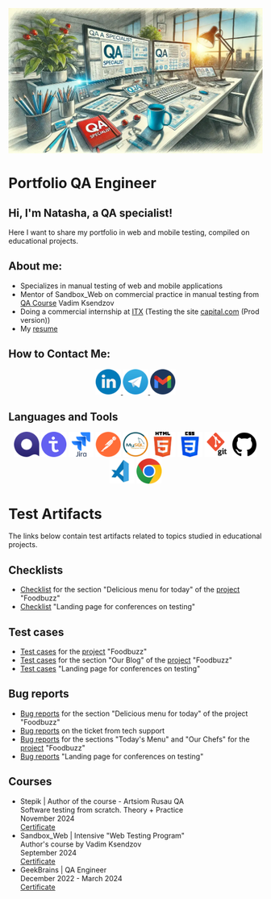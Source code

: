 ![Header](https://github.com/KHADAKOUSKAYANATALLIA/KHADAKOUSKAYANATALLIA/blob/main/Assets/rabochee-mesto-qa-inzhenera.jpg)

# Portfolio QA Engineer

## Hi, I'm Natasha, a QA specialist!

Here I want to share my portfolio in web and mobile testing, compiled on educational projects.

## About me:
- Specializes in manual testing of web and mobile applications
- Mentor of Sandbox_Web on commercial practice in manual testing from [QA Course](https://www.linkedin.com/company/qa-course-by-vadim-ksendzov/posts/) Vadim Ksendzov
- Doing a commercial internship at [ITX](https://www.linkedin.com/company/itxqa/) 
(Testing the site [capital.com](https://capital.com/en-au) (Prod version))
- My [resume]()

## How to Contact Me:

<div style="text-align: center;">
    <a href="https://www.linkedin.com/in/natallia-khadakouskaya/" target="_blank">
    <img src="Social/LinkedIn.png" alt="LinkedIn" width="50" height="50">
    </a>
    <a href="https://t.me/natasha_hmelik" target="_blank">
    <img src="Social/Telegram.png" alt="Telegram" width="50" height="50">
    </a>
    <a href="mailto:natasha8775735@gmail.com">
    <img src="Social/Gmail.png" alt="Email" width="50" height="50">
    </a>
</div>


## Languages and Tools
<!-- ![Qase](https://img.shields.io/badge/-Qase-4F37BF?style=for-the-badge&logo=Qase&logoColor=#FFFFFF)
![TestIT](https://img.shields.io/badge/-TestIT-3B74BF?style=for-the-badge&logo=TestIT&logoColor=#FFFFFF)
![Jira](https://img.shields.io/badge/-Jira-0055E0?style=for-the-badge&logo=Jira&logoColor=#FFFFFF)
![Postman](https://img.shields.io/badge/-Postman-EB6345?style=for-the-badge&logo=Postman&logoColor=FEFFFF)
![MySQL](https://img.shields.io/badge/-MySQL-407091?style=for-the-badge&logo=MySQL&logoColor=FEFFFF)
![HTML](https://img.shields.io/badge/-HTML-ED5934?style=for-the-badge&logo=HTML5&logoColor=FEFFFF)
![CSS](https://img.shields.io/badge/-CSS-0C76B9?style=for-the-badge&logo=CSS3&logoColor=FEFFFF)
![GIT](https://img.shields.io/badge/-GIT-ED3F39?style=for-the-badge&logo=GIT&logoColor=FEFFFF)
![GitHub](https://img.shields.io/badge/-GitHub-000000?style=for-the-badge&logo=GitHub&logoColor=FEFFFF)
![Visual Studio Code](https://img.shields.io/badge/-VS_Code-0E77B5?style=for-the-badge&logo=VS_Code&logoColor=FEFFFF)
![Windows](https://img.shields.io/badge/-Windows-0E77B5?style=for-the-badge&logo=Windows&logoColor=FEFFFF) -->


<!-- ![Qase](Tools/Qase.io.png)
![TestIT](Tools/TestIT.png)
[Jira](Tools/jira-original-wordmark.svg)
![Postman](Tools/Postman.png)
![MySQL](Tools/mysql-original-wordmark.svg)
![HTML](Tools/html5-original-wordmark.svg)
![CSS](Tools/CSS-Logo.png)
![GIT](Tools/git-original-wordmark.svg)
![GitHub](Tools/GitHub-Logo.png)
![Visual Studio Code](Tools/vs_code_icon.jpeg)
![Chrome](Tools/chrome-original-wordmark.svg) -->

<div style="text-align: center;">
<img src="Tools/Qase.io.png" alt="Qase.io" width="50" height="50">
<img src="Tools/TestIT.png" alt="TestIT" width="50" height="50">
<img src="Tools/Jira.svg" alt="Jira" width="50" height="50">
<img src="Tools/Postman.png" alt="Postman" width="50" height="50">
<img src="Tools/MySQL.jpg" alt="MySql" width="50" height="50">
<img src="Tools/HTML5.png" alt="HTML" width="50" height="50">
<img src="Tools/CSS3.png" alt="CSS3" width="50" height="50">
<img src="Tools/Git.png" alt="Git" width="50" height="50">
<img src="Tools/GitHub.png" alt="GitHub" width="50" height="50">
<img src="Tools/VS_Code.jpeg" alt="VS_Code" width="50" height="50">
<img src="Tools/Google_Chrome.png" alt="Chrome" width="50" height="50">
</div>

# Test Artifacts
The links below contain test artifacts related to topics studied in educational projects.

## Checklists
- [Checklist](https://github.com/KHADAKOUSKAYANATALLIA/Checklists/blob/main/FoodBuzz/foodbuzz.md) for the section "Delicious menu for today" of the [project](https://test-stand.gb.ru/seminar_stands/foodbuzz/index.html) "Foodbuzz"
- [Checklist](https://github.com/KHADAKOUSKAYANATALLIA/Checklists/blob/main/Conference_landing/landing.md) "Landing page for conferences on testing"

## Test cases
- [Test cases](https://github.com/KHADAKOUSKAYANATALLIA/Test_cases/blob/main/FoodBuzz/foodbuzz.md) for the [project](https://test-stand.gb.ru/seminar_stands/foodbuzz/index.html) "Foodbuzz"
- [Test cases](https://github.com/KHADAKOUSKAYANATALLIA/Test_cases/blob/main/FoodBuzz/foodbuzz.md) for the section "Our Blog" of the [project](https://test-stand.gb.ru/seminar_stands/foodbuzz/index.html) "Foodbuzz"
- [Test cases](https://github.com/KHADAKOUSKAYANATALLIA/Test_cases/blob/main/Conference_landing/landing.md) "Landing page for conferences on testing"

## Bug reports
- [Bug reports](https://docs.google.com/spreadsheets/d/1KXn-ks0aE1BXeDi08yEBSH-jhCDHGWL-/edit?gid=1267488843#gid=1267488843) for the section "Delicious menu for today" of the project "Foodbuzz"
- [Bug reports](https://docs.google.com/spreadsheets/d/1GEbQfVZHDiEtcVkCBQ1T3Kzl-s_BvgnU/edit?gid=1642956064#gid=1642956064) on the ticket from tech support
- [Bug reports](https://docs.google.com/spreadsheets/d/1LJ84Lf3KOqikcyOVfStR8dau54k9wjdb/edit?gid=1263232277#gid=1263232277) for the sections "Today's Menu" and "Our Chefs" for the [project](https://test-stand.gb.ru/seminar_stands/foodbuzz/index.html) "Foodbuzz"
- [Bug reports](https://docs.google.com/spreadsheets/d/16R816KGJMfMPlOI9uESOzzEefvp-RXKn/edit?gid=57769130#gid=57769130) "Landing page for conferences on testing"

<!-- ## Postman Collections
-
-
-

## Database Queries
-
-
- -->

## Courses
- Stepik | Author of the course - Artsiom Rusau QA <br>
Software testing from scratch. Theory + Practice <br> 
November 2024 <br>
[Certificate](https://drive.google.com/file/d/1py2Lds_mjsmmzNrqfgA9WJQr0ii3jR_q/view?usp=sharing)
- Sandbox_Web | Intensive "Web Testing Program"<br> Author's course by Vadim Ksendzov<br>
September 2024 <br>
[Certificate](https://drive.google.com/file/d/18y8dChudTj7R0HtyXua5IAoJJCdRxOwV/view?usp=sharing)
- GeekBrains | QA Engineer <br>
December 2022 - March 2024 <br>
[Certificate](https://drive.google.com/file/d/1J66Oi5q6BL_zYmaM4k5yRtAwo9X4_TxB/view?usp=sharing)


